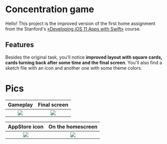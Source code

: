# Concentration game

Hello! This project is the improved version of the first home assignment from the Stanford's [«Developing iOS 11 Apps with Swift»](https://itunes.apple.com/us/course/developing-ios-11-apps-with-swift/id1309275316) course.

## Features

Besides the original task, you'll notice **improved layout with square cards, cards turning back after some time and the final screen**. You'll also find a sketch file with an icon and another one with some theme colors.

# Pics

Gameplay             |  Final screen
:-------------------------:|:-------------------------:
![](https://pp.userapi.com/c846124/v846124009/1ea8b/Itm_pRIjNxM.jpg)  |  ![](https://pp.userapi.com/c846124/v846124009/1ea95/2vCiCz2y5Yo.jpg)

AppStore icon |  On the homescreen
:-------------------------:|:-------------------------:
![](https://pp.userapi.com/c846124/v846124009/1ea9e/sBeafjf0uu4.jpg)  |  ![](https://pp.userapi.com/c846124/v846124009/1ea81/tJmMfrV-I2I.jpg)
